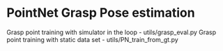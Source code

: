 # PointNet Grasp Pose estimation
Grasp point training with simulator in the loop - utils/grasp_eval.py
Grasp point training with static data set - utils/PN_train_from_gt.py
